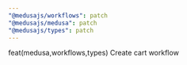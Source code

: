 ```yaml
---
"@medusajs/workflows": patch
"@medusajs/medusa": patch
"@medusajs/types": patch
---
```


feat(medusa,workflows,types) Create cart workflow
